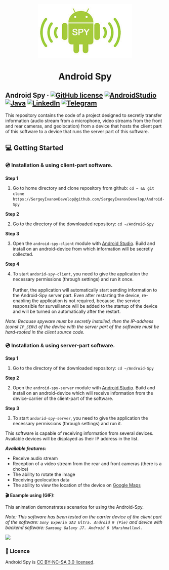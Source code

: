 <p align="center">
  <a href="https://github.com/SergeyIvanovDevelop/Android-Spy">
    <img alt="Android Spy" src="./resources/Android-Spy.jpeg" />
  </a>
</p>
<h1 align="center">
  Android Spy
</h1>

## Android Spy &middot; [![GitHub license](https://img.shields.io/badge/license-CC%20BY--NC--SA%203.0-blue)](./LICENSE) [![AndroidStudio](https://img.shields.io/badge/IDE-AndroidStudio-blue)](https://developer.android.com/studio) [![Java](https://img.shields.io/badge/lang-Java-9cf)](https://www.java.com/) [![LinkedIn](https://img.shields.io/badge/linkedin-Sergey%20Ivanov-blue)](https://www.linkedin.com/in/sergey-ivanov-33413823a/) [![Telegram](https://img.shields.io/badge/telegram-%40SergeyIvanov__dev-blueviolet)](https://t.me/SergeyIvanov_dev) ##

This repository contains the code of a project designed to secretly transfer information (audio stream from a microphone, video streams from the front and rear cameras, and geolocation) from a device that hosts the client part of this software to a device that runs the server part of this software.

## :computer: Getting Started  ##

### :cd: Installation & using client-part software.


**Step 1**

1. Go to home directory and clone repository from github: `cd ~ && git clone https://SergeyIvanovDevelop@github.com/SergeyIvanovDevelop/Android-Spy`

**Step 2**<br>

2. Go to the directory of the downloaded repository: `cd ~/Android-Spy`

**Step 3**<br>

3. Open the `android-spy-client` module with [Android Studio](https://developer.android.com/studio). Build and install on an android-device from which information will be secretly collected.

**Step 4**<br>

4. To start `andorid-spy-client`, you need to give the application the necessary permissions (through settings) and run it once.<br><br>
Further, the application will automatically start sending information to the Android-Spy server part. Even after restarting the device, re-enabling the application is not required, because. the service responsible for surveillance will be added to the startup of the device and will be turned on automatically after the restart.

_Note: Because spyware must be secretly installed, then the IP-address (const `IP_SERV`) of the device with the server part of the software must be hard-rooted in the client source code._

### :cd: Installation & using server-part software.

**Step 1**<br>

1. Go to the directory of the downloaded repository: `cd ~/Android-Spy`

**Step 2**<br>

2. Open the `android-spy-server` module with [Android Studio](https://developer.android.com/studio). Build and install on an android-device which will receive information from the device-carrier of the client-part of the software.

**Step 3**<br>

3. To start `andorid-spy-server`, you need to give the application the necessary permissions (through settings) and run it.

This software is capable of receiving information from several devices. Available devices will be displayed as their IP address in the list.

***Available features:***

- Receive audio stream
- Reception of a video stream from the rear and front cameras (there is a choice)
- The ability to rotate the image
- Receiving geolocation data
- The ability to view the location of the device on [Google Maps](https://www.google.com/maps)

**:clapper: Example using (GIF):**<br>

This animation demonstrates scenarios for using the Android-Spy.<br>

_Note: This software has been tested on the carrier device of the client part of the software: `Sony Experia XA2 Ultra. Android 9 (Pie)` and device with backend software: `Samsung Galaxy J7. Android 6 (Marshmallow)`._

![](./resources/Android-Spy.gif)

### :bookmark_tabs: Licence ###
Android Spy is [CC BY-NC-SA 3.0 licensed](./LICENSE).
